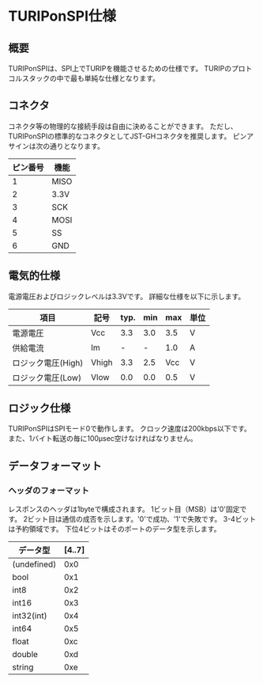# TURIPonSPI仕様

## 概要

TURIPonSPIは、SPI上でTURIPを機能させるための仕様です。
TURIPのプロトコルスタックの中で最も単純な仕様となります。

## コネクタ

コネクタ等の物理的な接続手段は自由に決めることができます。
ただし、TURIPonSPIの標準的なコネクタとしてJST-GHコネクタを推奨します。
ピンアサインは次の通りとなります。

ピン番号 | 機能
-------|-----
1      | MISO
2      | 3.3V
3      | SCK
4      | MOSI
5      | SS
6      | GND

## 電気的仕様

電源電圧およびロジックレベルは3.3Vです。
詳細な仕様を以下に示します。

項目             | 記号   | typ. | min | max | 単位 |
----------------|-------|------|-----|-----|-----|
電源電圧          | Vcc   | 3.3  | 3.0 | 3.5 | V   |
供給電流          | Im    | -    | -   | 1.0 | A   |
ロジック電圧(High) | Vhigh | 3.3  | 2.5 | Vcc | V   |
ロジック電圧(Low)  | Vlow  | 0.0  | 0.0 | 0.5 | V   |

## ロジック仕様

TURIPonSPIはSPIモード0で動作します。
クロック速度は200kbps以下です。
また、1バイト転送の毎に100μsec空けなければなりません。

## データフォーマット

### ヘッダのフォーマット

レスポンスのヘッダは1byteで構成されます。
1ビット目（MSB）は'0'固定です。
2ビット目は通信の成否を示します。'0'で成功、'1'で失敗です。
3-4ビットは予約領域です。
下位4ビットはそのポートのデータ型を示します。

| データ型    | [4..7] |
|-------------|--------|
| (undefined) | 0x0    |
| bool        | 0x1    |
| int8        | 0x2    |
| int16       | 0x3    |
| int32(int)  | 0x4    |
| int64       | 0x5    |
| float       | 0xc    |
| double      | 0xd    |
| string      | 0xe    |

